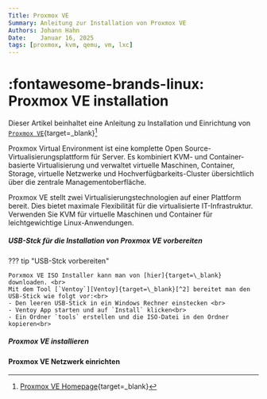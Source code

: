 ```yaml
---
Title: Proxmox VE
Summary: Anleitung zur Installation von Proxmox VE
Authors: Johann Hahn
Date:    Januar 16, 2025
tags: [proxmox, kvm, qemu, vm, lxc]
---
```


# :fontawesome-brands-linux: Proxmox VE installation

Dieser Artikel beinhaltet eine Anleitung zu Installation und Einrichtung von [`Proxmox VE`][Proxmox VE]{target=\_blank}[^1]

[Proxmox VE]: https://de.wikipedia.org/wiki/Proxmox_VE

Proxmox Virtual Environment ist eine komplette Open Source-Virtualisierungsplattform für Server. Es kombiniert KVM- und Container-basierte Virtualisierung und verwaltet virtuelle Maschinen, Container, Storage, virtuelle Netzwerke und Hochverfügbarkeits-Cluster übersichtlich über die zentrale Managementoberfläche.

Proxmox VE stellt zwei Virtualisierungstechnologien auf einer Plattform bereit. Dies bietet maximale Flexibilität für die virtualisierte IT-Infrastruktur. Verwenden Sie KVM für virtuelle Maschinen und Container für leichtgewichtige Linux-Anwendungen.

##### USB-Stck für die Installation von Proxmox VE vorbereiten

??? tip "USB-Stck vorbereiten"

    Porxmox VE ISO Installer kann man von [hier]{target=\_blank} downloaden. <br>
    Mit dem Tool [`Ventoy`][Ventoy]{target=\_blank}[^2] bereitet man den USB-Stick wie folgt vor:<br>
    - Den leeren USB-Stick in ein Windows Rechner einstecken <br>
    - Ventoy App starten und auf `Install` klicken<br>
    - Ein Ordner `tools` erstellen und die ISO-Datei in den Ordner kopieren<br>

[hier]: https://www.proxmox.com/en/downloads
[Ventoy]: https://ventoy.net/en/download.html

##### Proxmox VE installieren

#### Proxmox VE Netzwerk einrichten

[^1]: [Proxmox VE Homepage](https://www.proxmox.com/de/){target=\_blank}
[^2]: [Ventoy Homepage](https://ventoy.net/en/index.html){target=\_blank}

